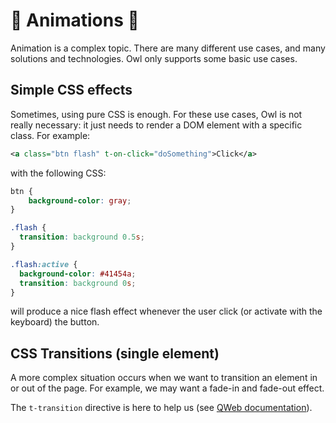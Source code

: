 # 🦉 Animations 🦉


Animation is a complex topic. There are many different use cases, and many
solutions and technologies. Owl only supports some basic use cases.

## Simple CSS effects

Sometimes, using pure CSS is enough.  For these use cases, Owl is not really
necessary: it just needs to render a DOM element with a specific class. For
example:


```xml
<a class="btn flash" t-on-click="doSomething">Click</a>
```

with the following CSS:

```css
btn {
    background-color: gray;
}

.flash {
  transition: background 0.5s;
}

.flash:active {
  background-color: #41454a;
  transition: background 0s;
}
```

will produce a nice flash effect whenever the user click (or activate with the
keyboard) the button.

## CSS Transitions (single element)

A more complex situation occurs when we want to transition an element in or out
of the page.  For example, we may want a fade-in and fade-out effect.

The `t-transition` directive is here to help us (see [QWeb documentation](qweb.md#t-transition-directive)).

